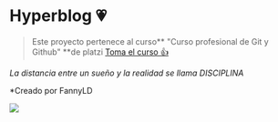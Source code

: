 # Hyperblog   💗
>Este proyecto pertenece al curso** "Curso profesional de Git y Github" **de platzi
[Toma el curso 👍](http://https://platzi.com/cursos/git-github/ "Toma el curso 👍")

*La distancia entre un sueño y la realidad se llama DISCIPLINA*

*Creado por FannyLD

![](https://i.imgur.com/LZpTyiq.png)